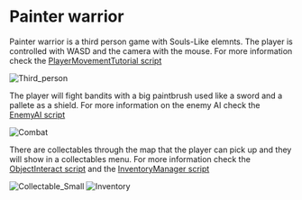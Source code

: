 # Painter warrior
Painter warrior is a third person game with Souls-Like elemnts. The player is controlled with WASD and the camera with the mouse. For more information check the [PlayerMovementTutorial script](https://github.com/Mickname342/Painter_Warrior/blob/main/RPG-Game%20Production%202/Assets/Scripts/PlayerMovementTutorial.cs)

![Third_person](https://github.com/Mickname342/Painter_Warrior/blob/main/Images/Third%20person_Small.png)

The player will fight bandits with a big paintbrush used like a sword and a pallete as a shield. For more information on the enemy AI check the [EnemyAI script](https://github.com/Mickname342/Painter_Warrior/blob/main/RPG-Game%20Production%202/Assets/Scripts/EnemyAI.cs)

![Combat](https://github.com/Mickname342/Painter_Warrior/blob/main/Images/Combat_Small.PNG)

There are collectables through the map that the player can pick up and they will show in a collectables menu. For more information check the [ObjectInteract script](https://github.com/Mickname342/Painter_Warrior/blob/main/RPG-Game%20Production%202/Assets/Scripts/ObjectInteract.cs) and the [InventoryManager script](https://github.com/Mickname342/Painter_Warrior/blob/main/RPG-Game%20Production%202/Assets/Scripts/InventoryManager.cs)

![Collectable_Small](https://github.com/Mickname342/Painter_Warrior/blob/main/Images/Collectables_Small.png) ![Inventory](https://github.com/Mickname342/Painter_Warrior/blob/main/Images/Collectables%20Menu.PNG)
 
